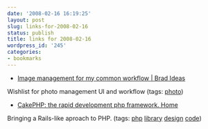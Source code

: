 ```yaml
---
date: '2008-02-16 16:19:25'
layout: post
slug: links-for-2008-02-16
status: publish
title: links for 2008-02-16
wordpress_id: '245'
categories:
- bookmarks
---
```




  * [Image management for my common workflow | Brad Ideas](http://ideas.4brad.com/archives/000189.html)




Wishlist for photo management UI and workflow (tags: [photo](http://del.icio.us/eob/photo))





  * [CakePHP: the rapid development php framework. Home](http://www.cakephp.org/)




Bringing a Rails-like aproach to PHP. (tags: [php](http://del.icio.us/eob/php) [library](http://del.icio.us/eob/library) [design](http://del.icio.us/eob/design) [code](http://del.icio.us/eob/code))






